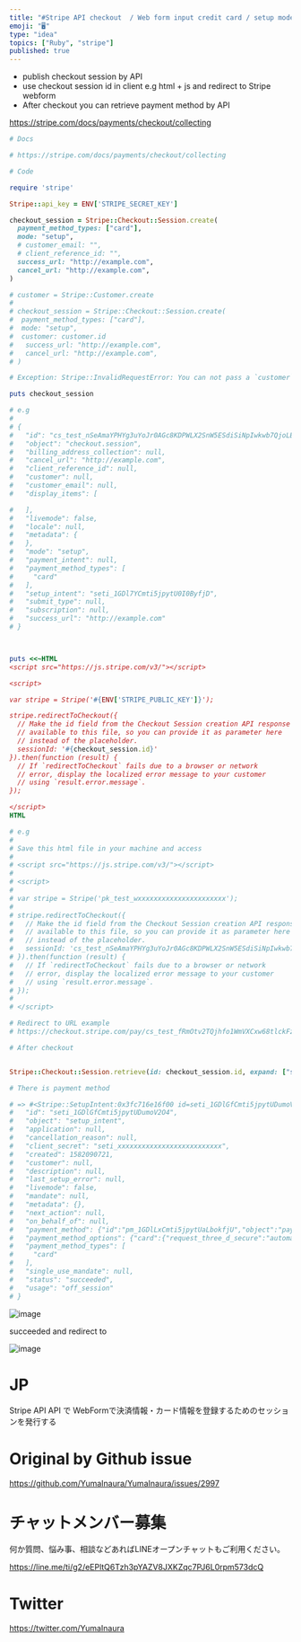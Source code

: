 ```yaml
---
title: "#Stripe API checkout  / Web form input credit card / setup mode / #Rub"
emoji: "🖥"
type: "idea"
topics: ["Ruby", "stripe"]
published: true
---
```


- publish checkout session by API
- use checkout session id in client e.g html + js and redirect to Stripe webform
- After checkout you can retrieve payment method by API

https://stripe.com/docs/payments/checkout/collecting

```rb
# Docs

# https://stripe.com/docs/payments/checkout/collecting

# Code

require 'stripe'

Stripe::api_key = ENV['STRIPE_SECRET_KEY']

checkout_session = Stripe::Checkout::Session.create(
  payment_method_types: ["card"],
  mode: "setup",
  # customer_email: "",
  # client_reference_id: "",
  success_url: "http://example.com",
  cancel_url: "http://example.com",
)

# customer = Stripe::Customer.create
#
# checkout_session = Stripe::Checkout::Session.create(
#  payment_method_types: ["card"],
#  mode: "setup",
#  customer: customer.id
#   success_url: "http://example.com",
#   cancel_url: "http://example.com",
# )

# Exception: Stripe::InvalidRequestError: You can not pass a `customer` in setup mode.

puts checkout_session

# e.g
#
# {
#   "id": "cs_test_nSeAmaYPHYg3uYoJr0AGc8KDPWLX2SnW5ESdiSiNpIwkwb7QjoLBdcUZ",
#   "object": "checkout.session",
#   "billing_address_collection": null,
#   "cancel_url": "http://example.com",
#   "client_reference_id": null,
#   "customer": null,
#   "customer_email": null,
#   "display_items": [

#   ],
#   "livemode": false,
#   "locale": null,
#   "metadata": {
#   },
#   "mode": "setup",
#   "payment_intent": null,
#   "payment_method_types": [
#     "card"
#   ],
#   "setup_intent": "seti_1GDl7YCmti5jpytU0I0ByfjD",
#   "submit_type": null,
#   "subscription": null,
#   "success_url": "http://example.com"
# }



puts <<~HTML
<script src="https://js.stripe.com/v3/"></script>

<script>

var stripe = Stripe('#{ENV['STRIPE_PUBLIC_KEY']}');

stripe.redirectToCheckout({
  // Make the id field from the Checkout Session creation API response
  // available to this file, so you can provide it as parameter here
  // instead of the placeholder.
  sessionId: '#{checkout_session.id}'
}).then(function (result) {
  // If `redirectToCheckout` fails due to a browser or network
  // error, display the localized error message to your customer
  // using `result.error.message`.
});

</script>
HTML

# e.g
#
# Save this html file in your machine and access
#
# <script src="https://js.stripe.com/v3/"></script>
#
# <script>
#
# var stripe = Stripe('pk_test_wxxxxxxxxxxxxxxxxxxxxxx');
#
# stripe.redirectToCheckout({
#   // Make the id field from the Checkout Session creation API response
#   // available to this file, so you can provide it as parameter here
#   // instead of the placeholder.
#   sessionId: 'cs_test_nSeAmaYPHYg3uYoJr0AGc8KDPWLX2SnW5ESdiSiNpIwkwb7QjoLBdcUZ'
# }).then(function (result) {
#   // If `redirectToCheckout` fails due to a browser or network
#   // error, display the localized error message to your customer
#   // using `result.error.message`.
# });
#
# </script>

# Redirect to URL example
# https://checkout.stripe.com/pay/cs_test_fRmOtv2TQjhfo1WmVXCxw68tlckFz6KiIUi2EwvHTACynBckPrfu98L1#fidkdWxOYHwnPyd1blpxYHZxWnJhVDRvd1B3bHRzY2xWSF9ycUJAUVFfZzU1dU9tNkJRTTMnKSd3YGNgd3dgd0p3bGJsayc%2Fa3BpaSknaGxhdic%2FfidicGxhJz8nS0QnKSdocGxhJz8nYzRhMWNnPDQoMGc1NygxPWNmKGc0PDUoNGRjMGFnPTQwMWQwJykndmxhJz8nNTNnMTcxZDMoNzE2MCgxMzwwKDwzY2coYTZgYzM0MjM1ZDU1J3gpJ2dgcWR2Jz9eWHgl

# After checkout


Stripe::Checkout::Session.retrieve(id: checkout_session.id, expand: ["setup_intent", "setup_intent.payment_method"]).setup_intent

# There is payment method

# => #<Stripe::SetupIntent:0x3fc716e16f00 id=seti_1GDlGfCmti5jpytUDumoV2O4> JSON: {
#   "id": "seti_1GDlGfCmti5jpytUDumoV2O4",
#   "object": "setup_intent",
#   "application": null,
#   "cancellation_reason": null,
#   "client_secret": "seti_xxxxxxxxxxxxxxxxxxxxxxxxxx",
#   "created": 1582090721,
#   "customer": null,
#   "description": null,
#   "last_setup_error": null,
#   "livemode": false,
#   "mandate": null,
#   "metadata": {},
#   "next_action": null,
#   "on_behalf_of": null,
#   "payment_method": {"id":"pm_1GDlLxCmti5jpytUaLbokfjU","object":"payment_method","billing_details":{"address":{"city":null,"country":"JP","line1":null,"line2":null,"postal_code":null,"state":null},"email":"example@gmail.com","name":"yuma inaura","phone":null},"card":{"brand":"visa","checks":{"address_line1_check":null,"address_postal_code_check":null,"cvc_check":"pass"},"country":"US","exp_month":11,"exp_year":2030,"fingerprint":"3Dnj9E30BUfyFTcl","funding":"credit","generated_from":null,"last4":"4242","three_d_secure_usage":{"supported":true},"wallet":null},"created":1582091050,"customer":null,"livemode":false,"metadata":{},"type":"card"},
#   "payment_method_options": {"card":{"request_three_d_secure":"automatic"}},
#   "payment_method_types": [
#     "card"
#   ],
#   "single_use_mandate": null,
#   "status": "succeeded",
#   "usage": "off_session"
# }
```

![image](https://user-images.githubusercontent.com/13635059/74805400-53528100-5326-11ea-994c-a255a2350787.png)

succeeded and redirect to 

![image](https://user-images.githubusercontent.com/13635059/74805401-53eb1780-5326-11ea-968d-0685b876cf29.png)


# JP

Stripe API API で WebFormで決済情報・カード情報を登録するためのセッションを発行する

# Original by Github issue

https://github.com/YumaInaura/YumaInaura/issues/2997








<!-- Update From Qiita API -->

# チャットメンバー募集


何か質問、悩み事、相談などあればLINEオープンチャットもご利用ください。

https://line.me/ti/g2/eEPltQ6Tzh3pYAZV8JXKZqc7PJ6L0rpm573dcQ





# Twitter


https://twitter.com/YumaInaura


<!-- Update From Qiita API -->


